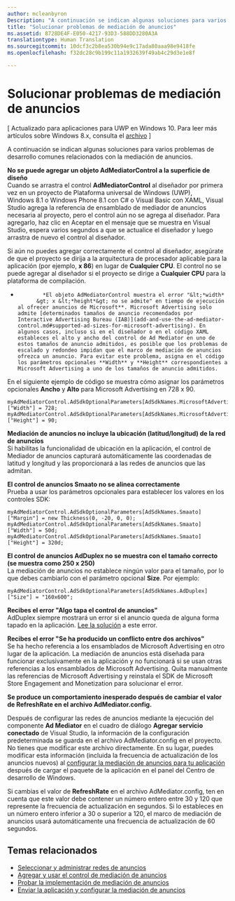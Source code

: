 ```yaml
---
author: mcleanbyron
Description: "A continuación se indican algunas soluciones para varios problemas de desarrollo comunes relacionados con la mediación de anuncios."
title: "Solucionar problemas de mediación de anuncios"
ms.assetid: 8728DE4F-E050-4217-93D3-588DD3280A3A
translationtype: Human Translation
ms.sourcegitcommit: 10dcf3c2b8ea530b94e9c17ada80aaa98e9418fe
ms.openlocfilehash: f32dc28c9b199c11a1932639f49ab4c29d3e1e8f

---
```


# Solucionar problemas de mediación de anuncios


\[ Actualizado para aplicaciones para UWP en Windows 10. Para leer más artículos sobre Windows 8.x, consulta el [archivo](http://go.microsoft.com/fwlink/p/?linkid=619132) \]

A continuación se indican algunas soluciones para varios problemas de desarrollo comunes relacionados con la mediación de anuncios.

**No se puede agregar un objeto AdMediatorControl a la superficie de diseño**  
Cuando se arrastra el control **AdMediatorControl** al diseñador por primera vez en un proyecto de Plataforma universal de Windows (UWP), Windows 8.1 o Windows Phone 8.1 con C# o Visual Basic con XAML, Visual Studio agrega la referencia de ensamblado de mediador de anuncios necesaria al proyecto, pero el control aún no se agrega al diseñador. Para agregarlo, haz clic en Aceptar en el mensaje que se muestra en Visual Studio, espera varios segundos a que se actualice el diseñador y luego arrastra de nuevo el control al diseñador.

Si aún no puedes agregar correctamente el control al diseñador, asegúrate de que el proyecto se dirija a la arquitectura de procesador aplicable para la aplicación (por ejemplo, **x 86**) en lugar de **Cualquier CPU**. El control no se puede agregar al diseñador si el proyecto se dirige a **Cualquier CPU** para la plataforma de compilación.

*
              *El objeto AdMediatorControl muestra el error "&lt;*width*
            &gt; x &lt;*height*&gt; no se admite" en tiempo de ejecución al ofrecer anuncios de Microsoft**. Microsoft Advertising solo admite [determinados tamaños de anuncio recomendados por Interactive Advertising Bureau (IAB)](add-and-use-the-ad-mediator-control.md#supported-ad-sizes-for-microsoft-advertising). En algunos casos, incluso si en el diseñador o en el código XAML estableces el alto y ancho del control de Ad Mediator en uno de estos tamaños de anuncio admitidos, es posible que los problemas de escalado y redondeo impidan que el marco de mediación de anuncios ofrezca un anuncio. Para evitar este problema, asigna en el código los parámetros opcionales **Width** y **Height** correspondientes a Microsoft Advertising a uno de los tamaños de anuncio admitidos.

En el siguiente ejemplo de código se muestra cómo asignar los parámetros opcionales **Ancho** y **Alto** para Microsoft Advertising en 728 x 90.

```CSharp
myAdMediatorControl.AdSdkOptionalParameters[AdSdkNames.MicrosoftAdvertising]["Width"] = 728;
myAdMediatorControl.AdSdkOptionalParameters[AdSdkNames.MicrosoftAdvertising]["Height"] = 90;
```

**Mediación de anuncios no incluye la ubicación (latitud/longitud) de la red de anuncios**  
Si habilitas la funcionalidad de ubicación en la aplicación, el control de Mediador de anuncios capturará automáticamente las coordenadas de latitud y longitud y las proporcionará a las redes de anuncios que las admitan.

**El control de anuncios Smaato no se alinea correctamente**  
Prueba a usar los parámetros opcionales para establecer los valores en los controles SDK:

```CSharp
myAdMediatorControl.AdSdkOptionalParameters[AdSdkNames.Smaato]["Margin"] = new Thickness(0, -20, 0, 0);
myAdMediatorControl.AdSdkOptionalParameters[AdSdkNames.Smaato]["Width"] = 50d;
myAdMediatorControl.AdSdkOptionalParameters[AdSdkNames.Smaato]["Height"] = 320d;
```

**El control de anuncios AdDuplex no se muestra con el tamaño correcto (se muestra como 250 x 250)**  
La mediación de anuncios no establece ningún valor para el tamaño, por lo que debes cambiarlo con el parámetro opcional **Size**. Por ejemplo:

```CSharp
myAdMediatorControl.AdSdkOptionalParameters[AdSdkNames.AdDuplex]["Size"] = "160x600";
```

**Recibes el error "Algo tapa el control de anuncios"**  
AdDuplex siempre mostrará un error si el anuncio queda de alguna forma tapado en la aplicación. [Lee la solución](http://blog.adduplex.com/2014/01/solving-something-is-covering-ad.mdl) a este error.

**Recibes el error "Se ha producido un conflicto entre dos archivos"**  
Se ha hecho referencia a los ensamblados de Microsoft Advertising en otro lugar de la aplicación. La mediación de anuncios está diseñada para funcionar exclusivamente en la aplicación y no funcionará si se usan otras referencias a los ensamblados de Microsoft Advertising. Quita manualmente las referencias de Microsoft Advertising y reinstala el SDK de Microsoft Store Engagement and Monetization para solucionar el error.

**Se produce un comportamiento inesperado después de cambiar el valor de RefreshRate en el archivo AdMediator.config.**

Después de configurar las redes de anuncios mediante la ejecución del componente **Ad Mediator** en el cuadro de diálogo **Agregar servicio conectado** de Visual Studio, la información de la configuración predeterminada se guarda en el archivo AdMediator.config en el proyecto. No tienes que modificar este archivo directamente. En su lugar, puedes modificar esta información (incluida la frecuencia de actualización de los anuncios nuevos) al [configurar la mediación de anuncios para tu aplicación](submit-your-app-and-configure-ad-mediation.md) después de cargar el paquete de la aplicación en el panel del Centro de desarrollo de Windows.

Si cambias el valor de **RefreshRate** en el archivo AdMediator.config, ten en cuenta que este valor debe contener un número entero entre 30 y 120 que represente la frecuencia de actualización en segundos. Si lo estableces en un número entero inferior a 30 o superior a 120, el marco de mediación de anuncios usará automáticamente una frecuencia de actualización de 60 segundos.

## Temas relacionados

* [Seleccionar y administrar redes de anuncios](select-and-manage-your-ad-networks.md)
* [Agregar y usar el control de mediación de anuncios](add-and-use-the-ad-mediator-control.md)
* [Probar la implementación de mediación de anuncios](test-your-ad-mediation-implementation.md)
* [Enviar la aplicación y configurar la mediación de anuncios](submit-your-app-and-configure-ad-mediation.md)
 

 



<!--HONumber=Jun16_HO4-->


